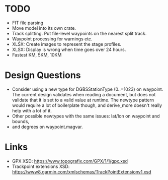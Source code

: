 # TODO
- FIT file parsing
- Move model into its own crate.
- Track splitting. Put file-level waypoints on the nearest split track.
- Waypoint processing for warnings etc.
- XLSX: Create images to represent the stage profiles.
- XLSX: Display is wrong when time goes over 24 hours.
- Fastest KM, 5KM, 10KM

# Design Questions
- Consider using a new type for DGBSStationType (0..=1023) on waypoint. The
  current design validates when reading a document, but does not validate that
  it is set to a valid value at runtime. The newtype pattern would require a lot
  of boilerplate though, and derive_more doesn't really help with a lot of it.
- Other possible newtypes with the same issues: lat/lon on waypoint and bounds,
- and degrees on waypoint.magvar.

# Links
- GPX XSD: https://www.topografix.com/GPX/1/1/gpx.xsd
- Trackpoint extensions XSD: https://www8.garmin.com/xmlschemas/TrackPointExtensionv1.xsd
